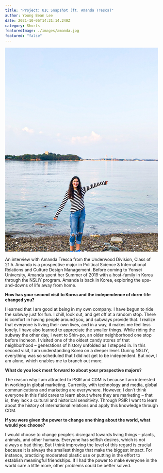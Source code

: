 ```yaml
---
title: "Project: UIC Snapshot (ft. Amanda Tresca)"
author: Young Bean Lee
date: 2021-10-06T14:21:14.240Z
category: Shorts
featuredImage: ./images/amanda.jpg
featured: "false"
---
```

![Amanda Tresca](images/amanda.jpg)

An interview with Amanda Tresca from the Underwood Division, Class of 21.5. Amanda is a prospective major in Political Science & International Relations and Culture Design Management. Before coming to Yonsei University, Amanda spent her Summer of 2019 with a host-family in Korea through the NSLIY program. Amanda is back in Korea, exploring the ups-and-downs of life away from home.

**How has your second visit to Korea and the independence of dorm-life changed you?**

I learned that I am good at being in my own company. I have begun to ride the subway just for fun. I chill, look out, and get off at a random stop. There is comfort in having people around you, and subways provide that. I realize that everyone is living their own lives, and in a way, it makes me feel less lonely. I have also learned to appreciate the smaller things. While riding the subway the other day, I went to Shin-po, an older neighborhood one stop before Incheon. I visited one of the oldest candy stores of that neighborhood – generations of history unfolded as I stepped in. In this second visit, I am understanding Korea on a deeper level. During NSLIY, everything was so scheduled that I did not get to be independent. But now, I am alone, which enables me to branch out more.

**What do you look most forward to about your prospective majors?**

The reason why I am attracted to PSIR and CDM is because I am interested in working in global marketing. Currently, with technology and media, global communications and marketing are everywhere. However, I don’t think everyone in this field cares to learn about where they are marketing – that is, they lack a cultural and historical sensitivity. Through PSIR I want to learn about the history of international relations and apply this knowledge through CDM.

**If you were given the power to change one thing about the world, what would you choose?**

I would choose to change people’s disregard towards living things – plants, animals, and other humans. Everyone has selfish desires, which is not always a bad thing. But I think improving the level of this regard is crucial because it is always the smallest things that make the biggest impact. For instance, practicing moderated plastic use or putting in the effort to establish meaningful friendships. If I had the power to make everyone in the world care a little more, other problems could be better solved.